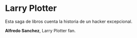 # Larry Plotter

Esta saga de libros cuenta la historia de un hacker excepcional.

**Alfredo Sanchez**, Larry Plotter fan.
